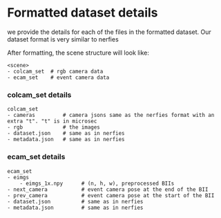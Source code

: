# Formatted dataset details
we provide the details for each of the files in the formatted dataset. Our dataset format is very similar to nerfies

After formatting, the scene structure will look like:
```
<scene>
- colcam_set  # rgb camera data
- ecam_set    # event camera data
```

### colcam_set details
```
colcam_set
- cameras         # camera jsons same as the nerfies format with an extra "t". "t" is in microsec
- rgb             # the images
- dataset.json    # same as in nerfies
- metadata.json   # same as in nerfies

```

### ecam_set details
```
ecam_set
- eimgs
    - eimgs_1x.npy      # (n, h, w), preprocessed BIIs
- next_camera           # event camera pose at the end of the BII
- prev_camera           # event camera pose at the start of the BII
- dataset.json          # same as in nerfies
- metadata.json         # same as in nerfies
```